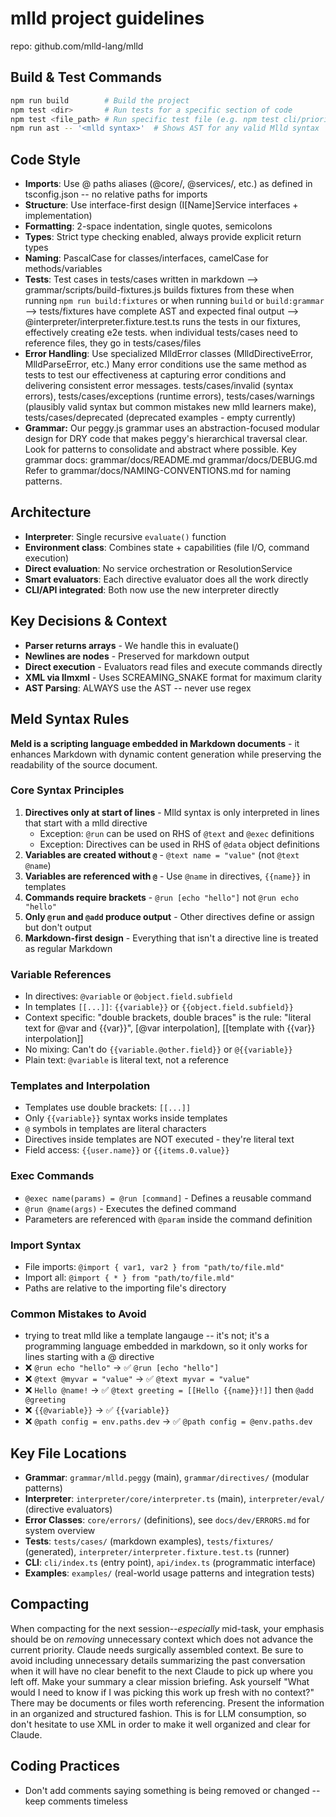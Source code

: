# mlld project guidelines

repo: github.com/mlld-lang/mlld

## Build & Test Commands
```bash
npm run build        # Build the project
npm test <dir>       # Run tests for a specific section of code
npm test <file_path> # Run specific test file (e.g. npm test cli/priority-cli.test.ts)
npm run ast -- '<mlld syntax>'  # Shows AST for any valid Mlld syntax
```

## Code Style
- **Imports**: Use @ paths aliases (@core/, @services/, etc.) as defined in tsconfig.json -- no relative paths for imports
- **Structure**: Use interface-first design (I[Name]Service interfaces + implementation)
- **Formatting**: 2-space indentation, single quotes, semicolons
- **Types**: Strict type checking enabled, always provide explicit return types
- **Naming**: PascalCase for classes/interfaces, camelCase for methods/variables
- **Tests**: Test cases in tests/cases written in markdown --> grammar/scripts/build-fixtures.js builds fixtures from these when running `npm run build:fixtures` or when running `build` or `build:grammar` --> tests/fixtures have complete AST and expected final output --> @interpreter/interpreter.fixture.test.ts runs the tests in our fixtures, effectively creating e2e tests. when individual tests/cases need to reference files, they go in tests/cases/files
- **Error Handling**: Use specialized MlldError classes (MlldDirectiveError, MlldParseError, etc.) Many error conditions use the same method as tests to test our effectiveness at capturing error conditions and delivering consistent error messages. tests/cases/invalid (syntax errors), tests/cases/exceptions (runtime errors), tests/cases/warnings (plausibly valid syntax but common mistakes new mlld learners make), tests/cases/deprecated (deprecated examples - empty currently) 
- **Grammar:** Our peggy.js grammar uses an abstraction-focused modular design for DRY code that makes peggy's hierarchical traversal clear. Look for patterns to consolidate and abstract where possible. Key grammar docs: grammar/docs/README.md grammar/docs/DEBUG.md Refer to grammar/docs/NAMING-CONVENTIONS.md for naming patterns.

## Architecture 
- **Interpreter**: Single recursive `evaluate()` function
- **Environment class**: Combines state + capabilities (file I/O, command execution)
- **Direct evaluation**: No service orchestration or ResolutionService
- **Smart evaluators**: Each directive evaluator does all the work directly
- **CLI/API integrated**: Both now use the new interpreter directly

## Key Decisions & Context
- **Parser returns arrays** - We handle this in evaluate()
- **Newlines are nodes** - Preserved for markdown output
- **Direct execution** - Evaluators read files and execute commands directly
- **XML via llmxml** - Uses SCREAMING_SNAKE format for maximum clarity
- **AST Parsing**: ALWAYS use the AST -- never use regex

## Meld Syntax Rules

**Meld is a scripting language embedded in Markdown documents** - it enhances Markdown with dynamic content generation while preserving the readability of the source document.

### Core Syntax Principles
1. **Directives only at start of lines** - Mlld syntax is only interpreted in lines that start with a mlld directive
   - Exception: `@run` can be used on RHS of `@text` and `@exec` definitions
   - Exception: Directives can be used in RHS of `@data` object definitions
2. **Variables are created without `@`** - `@text name = "value"` (not `@text @name`)
3. **Variables are referenced with `@`** - Use `@name` in directives, `{{name}}` in templates
4. **Commands require brackets** - `@run [echo "hello"]` not `@run echo "hello"`
5. **Only `@run` and `@add` produce output** - Other directives define or assign but don't output
6. **Markdown-first design** - Everything that isn't a directive line is treated as regular Markdown

### Variable References
- In directives: `@variable` or `@object.field.subfield`
- In templates `[[...]]`: `{{variable}}` or `{{object.field.subfield}}`
- Context specific: "double brackets, double braces" is the rule: "literal text for @var and {{var}}",  [@var interpolation], [[template with {{var}} interpolation]]
- No mixing: Can't do `{{variable.@other.field}}` or `@{{variable}}`
- Plain text: `@variable` is literal text, not a reference

### Templates and Interpolation
- Templates use double brackets: `[[...]]`
- Only `{{variable}}` syntax works inside templates
- `@` symbols in templates are literal characters
- Directives inside templates are NOT executed - they're literal text
- Field access: `{{user.name}}` or `{{items.0.value}}`

### Exec Commands
- `@exec name(params) = @run [command]` - Defines a reusable command
- `@run @name(args)` - Executes the defined command
- Parameters are referenced with `@param` inside the command definition

### Import Syntax
- File imports: `@import { var1, var2 } from "path/to/file.mld"`
- Import all: `@import { * } from "path/to/file.mld"`
- Paths are relative to the importing file's directory

### Common Mistakes to Avoid
- trying to treat mlld like a template langauge -- it's not; it's a programming language embedded in markdown, so it only works for lines starting with a @ directive
- ❌ `@run echo "hello"` → ✅ `@run [echo "hello"]`
- ❌ `@text @myvar = "value"` → ✅ `@text myvar = "value"`
- ❌ `Hello @name!` → ✅ `@text greeting = [[Hello {{name}}!]]` then `@add @greeting`
- ❌ `{{@variable}}` → ✅ `{{variable}}`
- ❌ `@path config = env.paths.dev` → ✅ `@path config = @env.paths.dev`

## Key File Locations
- **Grammar**: `grammar/mlld.peggy` (main), `grammar/directives/` (modular patterns)
- **Interpreter**: `interpreter/core/interpreter.ts` (main), `interpreter/eval/` (directive evaluators)  
- **Error Classes**: `core/errors/` (definitions), see `docs/dev/ERRORS.md` for system overview
- **Tests**: `tests/cases/` (markdown examples), `tests/fixtures/` (generated), `interpreter/interpreter.fixture.test.ts` (runner)
- **CLI**: `cli/index.ts` (entry point), `api/index.ts` (programmatic interface)
- **Examples**: `examples/` (real-world usage patterns and integration tests)

## Compacting
When compacting for the next session--*especially* mid-task, your emphasis should be on *removing* unnecessary context which does not advance the current priority. Claude needs surgically assembled context. Be sure to avoid including unnecessary details summarizing the past conversation when it will have no clear benefit to the next Claude to pick up where you left off. Make your summary a clear mission briefing. Ask yourself "What would I need to know if I was picking this work up fresh with no context?" There may be documents or files worth referencing. Present the information in an organized and structured fashion. This is for LLM consumption, so don't hesitate to use XML in order to make it well organized and clear for Claude.

## Coding Practices
- Don't add comments saying something is being removed or changed -- keep comments timeless
